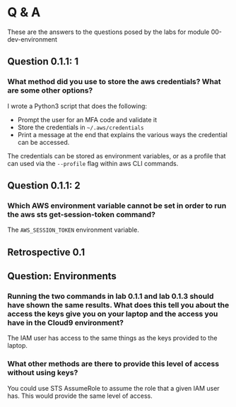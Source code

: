 # Q & A

These are the answers to the questions posed by the labs for module 00-dev-environment

## Question 0.1.1: 1

### What method did you use to store the aws credentials? What are some other options?

I wrote a Python3 script that does the following:

* Prompt the user for an MFA code and validate it
* Store the credentials in `~/.aws/credentials`
* Print a message at the end that explains the various ways the
  credential can be accessed.

The credentials can be stored as environment variables, or as a profile
that can used via the `--profile` flag within aws CLI commands.

## Question 0.1.1: 2

### Which AWS environment variable cannot be set in order to run the aws sts get-session-token command?

The `AWS_SESSION_TOKEN` environment variable.

## Retrospective 0.1

## Question: Environments

### Running the two commands in lab 0.1.1 and lab 0.1.3 should have shown the same results. What does this tell you about the access the keys give you on your laptop and the access you have in the Cloud9 environment?

The IAM user has access to the same things as the keys provided to the laptop.

### What other methods are there to provide this level of access without using keys?

You could use STS AssumeRole to assume the role that a given IAM user has. This would provide the same level of access.
